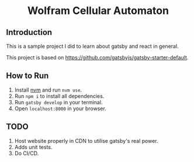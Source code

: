 <h1 align="center">
  Wolfram Cellular Automaton
</h1>

## Introduction
This is a sample project I did to learn about gatsby and react in general.

This project is based on https://github.com/gatsbyjs/gatsby-starter-default.

## How to Run
1. Install [nvm](https://github.com/nvm-sh/nvm) and run `nvm use`.
2. Run `npm i` to install all dependencies.
3. Run `gatsby develop` in your terminal.
4. Open `localhost:8000` in your browser.

## TODO
1. Host website properly in CDN to utilise gatsby's real power.
2. Adds unit tests.
3. Do CI/CD.
